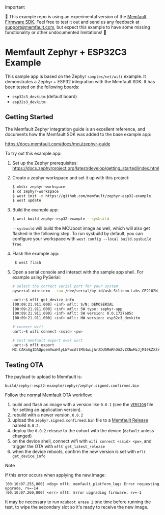 > [!IMPORTANT]
>
> 🚧 This example repo is using an experimental version of the [Memfault
> Firmware SDK](https://github.com/memfault/memfault-firmware-sdk). Feel free to
> test it out and send us any feedback at <support@memfault.com>, but expect
> this example to have some missing functionality or other undocumented
> limitations! 🚧

# Memfault Zephyr + ESP32C3 Example

This sample app is based on the Zephyr `samples/net/wifi` example. It
demonstrates a Zephyr + ESP32 integration with the Memfault SDK. It has been
tested on the following boards:

- `esp32c3_devkitm` (default board)
- `esp32s3_devkitm`

## Getting Started

The Memfault Zephyr integration guide is an excellent reference, and documents
how the Memfault SDK was added to the base example app:

https://docs.memfault.com/docs/mcu/zephyr-guide

To try out this example app:

1. Set up the Zephyr prerequisites: https://docs.zephyrproject.org/latest/develop/getting_started/index.html
2. Create a zephyr workspace and set it up with this project:

   ```bash
   $ mkdir zephyr-workspace
   $ cd zephyr-workspace
   $ west init -m https://github.com/memfault/zephyr-esp32-example
   $ west update
   ```

3. Build the example app:

   ```bash
   $ west build zephyr-esp32-example --sysbuild
   ```

   `--sysbuild` will build the MCUboot image as well, which will also get
   flashed in the following step. To run sysbuild by default, you can configure
   your workspace with `west config --local build.sysbuild True`.

4. Flash the example app:

   ```bash
    $ west flash
   ```

5. Open a serial console and interact with the sample app shell. For example
   using PySerial:

   ```bash
   # select the correct serial port for your system
   pyserial-miniterm --raw /dev/serial/by-id/usb-Silicon_Labs_CP2102N_USB_to_UART_Bridge_Controller_1cd857b4d5a0eb11bf35cdacdf749906-if00-port0 115200

   uart:~$ mflt get_device_info
   [00:09:21.911,000] <inf> mflt: S/N: DEMOSERIAL
   [00:09:21.911,000] <inf> mflt: SW type: zephyr-app
   [00:09:21.911,000] <inf> mflt: SW version: 0.0.1727a85c
   [00:09:21.911,000] <inf> mflt: HW version: esp32c3_devkitm

   # connect wifi
   uart:~$ wifi connect <ssid> <pw>

   # test memfault export over uart
   uart:~$ mflt export
   MC:CAKnAgIDAQpqemVwaHlyLWFwcAltMS4wLjArZDU5MmRhOAZvZXNwMzJjM19kZXZraXRtC0Z1sxH2/usEogEABQAISg==:
   ```

## Testing OTA

The payload to upload to Memfault is:

```plaintext
build/zephyr-esp32-example/zephyr/zephyr.signed.confirmed.bin
```

Follow the normal Memfault OTA workflow:

1. build and flash an image with a version like `0.0.1` (see the
   [`VERSION`](VERSION) file for setting an application version).
2. rebuild with a newer version, `0.0.2`
3. upload the `zephyr.signed.confirmed.bin` file to a [Memfault
   Release](https://mflt.io/releases) named `0.0.2`.
4. deploy the `0.0.2` release to the cohort with the device (`default` unless
   changed)
5. on the device shell, connect wifi with `wifi connect <ssid> <pw>`, and
   trigger the OTA with `mflt get_latest_release`
6. when the device reboots, confirm the new version is set with `mflt get_device_info`

> [!NOTE]
>
> If this error occurs when applying the new image:
>
> ```plaintext
> [00:10:07.255,000] <dbg> mflt: memfault_platform_log: Error requesting upgrade, rv=-14
> [00:10:07.260,000] <err> mflt: Error upgrading firmware, rv=-1
> ```
>
> It may be necessary to run `mcuboot erase 2` one time before running the test,
> to wipe the secondary slot so it's ready to receive the new image.
